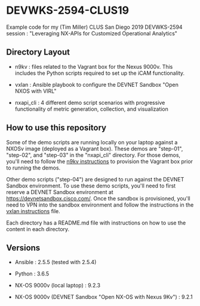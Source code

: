 # DEVWKS-2594-CLUS19

Example code for my (Tim Miller) CLUS San Diego 2019 DEVWKS-2594
session : "Leveraging NX-APIs for Customized Operational Analytics"

## Directory Layout

- n9kv : files related to the Vagrant box for the Nexus 9000v.
  This includes the Python scripts required to set up the iCAM
  functionality.

- vxlan : Ansible playbook to configure the DEVNET Sandbox
  "Open NXOS with VIRL"

- nxapi_cli : 4 different demo script scenarios with progressive
  functionality of metric generation, collection, and visualization

## How to use this repository

Some of the demo scripts are running locally on your laptop
against a NXOSv image (deployed as a Vagrant box).  These demos
are "step-01", "step-02", and "step-03" in the "nxapi_cli" directory.
For those demos, you'll need to follow the [n9kv instructions](n9kv/README.md)
to provision the Vagrant box prior to running the demos.

Other demo scripts ("step-04") are designed to run against the
DEVNET Sandbox environment.  To use these demo scripts, you'll need
to first reserve a DEVNET Sandbox environment at https://devnetsandbox.cisco.com/.
Once the sandbox is provisioned, you'll need to VPN into the sandbox
environment and follow the instructions in the [vxlan instructions](vxlan/README.md) 
file.

Each directory has a README.md file with instructions on how to use
the content in each directory.

## Versions

- Ansible : 2.5.5 (tested with 2.5.4)

- Python : 3.6.5

- NX-OS 9000v (local laptop) : 9.2.3

- NX-OS 9000v (DEVNET Sandbox "Open NX-OS with Nexus 9Kv") : 9.2.1

